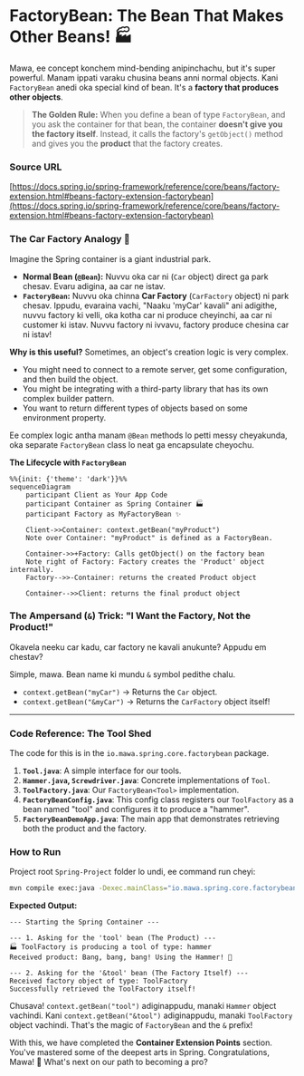 # FactoryBean: The Bean That Makes Other Beans! 🏭

Mawa, ee concept konchem mind-bending anipinchachu, but it's super powerful. Manam ippati varaku chusina beans anni normal objects. Kani `FactoryBean` anedi oka special kind of bean. It's a **factory that produces other objects**.

> **The Golden Rule:** When you define a bean of type `FactoryBean`, and you ask the container for that bean, the container **doesn't give you the factory itself**. Instead, it calls the factory's `getObject()` method and gives you the **product** that the factory creates.

### Source URL
[https://docs.spring.io/spring-framework/reference/core/beans/factory-extension.html#beans-factory-extension-factorybean](https://docs.spring.io/spring-framework/reference/core/beans/factory-extension.html#beans-factory-extension-factorybean)

### The Car Factory Analogy 🚗
Imagine the Spring container is a giant industrial park.
-   **Normal Bean (`@Bean`):** Nuvvu oka car ni (`Car` object) direct ga park chesav. Evaru adigina, aa car ne istav.
-   **`FactoryBean`:** Nuvvu oka chinna **Car Factory** (`CarFactory` object) ni park chesav. Ippudu, evaraina vachi, "Naaku 'myCar' kavali" ani adigithe, nuvvu factory ki velli, oka kotha car ni produce cheyinchi, aa car ni customer ki istav. Nuvvu factory ni ivvavu, factory produce chesina car ni istav!

**Why is this useful?**
Sometimes, an object's creation logic is very complex.
-   You might need to connect to a remote server, get some configuration, and then build the object.
-   You might be integrating with a third-party library that has its own complex builder pattern.
-   You want to return different types of objects based on some environment property.

Ee complex logic antha manam `@Bean` methods lo petti messy cheyakunda, oka separate `FactoryBean` class lo neat ga encapsulate cheyochu.

**The Lifecycle with `FactoryBean`**
```mermaid
%%{init: {'theme': 'dark'}}%%
sequenceDiagram
    participant Client as Your App Code
    participant Container as Spring Container 🏭
    participant Factory as MyFactoryBean ✨

    Client->>Container: context.getBean("myProduct")
    Note over Container: "myProduct" is defined as a FactoryBean.

    Container->>+Factory: Calls getObject() on the factory bean
    Note right of Factory: Factory creates the 'Product' object internally.
    Factory-->>-Container: returns the created Product object

    Container-->>Client: returns the final product object
```

### The Ampersand (`&`) Trick: "I Want the Factory, Not the Product!"
Okavela neeku car kadu, car factory ne kavali anukunte? Appudu em chestav?

Simple, mawa. Bean name ki mundu `&` symbol pedithe chalu.
-   `context.getBean("myCar")` -> Returns the `Car` object.
-   `context.getBean("&myCar")` -> Returns the `CarFactory` object itself!

---
### Code Reference: The Tool Shed
The code for this is in the `io.mawa.spring.core.factorybean` package.

1.  **`Tool.java`**: A simple interface for our tools.
2.  **`Hammer.java`, `Screwdriver.java`**: Concrete implementations of `Tool`.
3.  **`ToolFactory.java`**: Our `FactoryBean<Tool>` implementation.
4.  **`FactoryBeanConfig.java`**: This config class registers our `ToolFactory` as a bean named "tool" and configures it to produce a "hammer".
5.  **`FactoryBeanDemoApp.java`**: The main app that demonstrates retrieving both the product and the factory.

### How to Run
Project root `Spring-Project` folder lo undi, ee command run cheyi:
```bash
mvn compile exec:java -Dexec.mainClass="io.mawa.spring.core.factorybean.FactoryBeanDemoApp"
```
**Expected Output:**
```
--- Starting the Spring Container ---

--- 1. Asking for the 'tool' bean (The Product) ---
🏭 ToolFactory is producing a tool of type: hammer
Received product: Bang, bang, bang! Using the Hammer! 🔨

--- 2. Asking for the '&tool' bean (The Factory Itself) ---
Received factory object of type: ToolFactory
Successfully retrieved the ToolFactory itself!
```
Chusava! `context.getBean("tool")` adiginappudu, manaki `Hammer` object vachindi. Kani `context.getBean("&tool")` adiginappudu, manaki `ToolFactory` object vachindi. That's the magic of `FactoryBean` and the `&` prefix!

With this, we have completed the **Container Extension Points** section. You've mastered some of the deepest arts in Spring. Congratulations, Mawa! 🎉 What's next on our path to becoming a pro?
